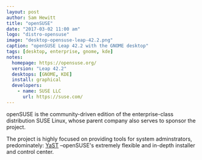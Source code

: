 ```yaml
---
layout: post
author: Sam Hewitt
title: "openSUSE"
date: "2017-03-02 11:00 am"
logo: "distro-opensuse"
image: "desktop-opensuse-leap-42.2.png"
caption: "openSUSE Leap 42.2 with the GNOME desktop"
tags: [desktop, enterprise, gnome, kde]
notes:
  homepage: https://opensuse.org/
  version: "Leap 42.2"
  desktops: [GNOME, KDE]
  install: graphical
  developers:
    - name: SUSE LLC
      url: https://suse.com/
---
```


openSUSE is the community-driven edition of the enterprise-class distribution SUSE Linux, whose parent company also serves to sponsor the project.

The project is highly focused on providing tools for system adminstrators, predominately: [YaST](https://yast.github.io/) &ndash;openSUSE's extremely flexible and in-depth installer and control center.

